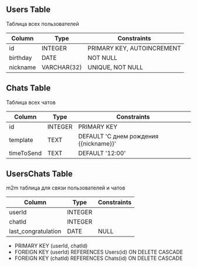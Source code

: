## Users Table

Таблица всех пользователей

| Column    | Type         | Constraints              |
|-----------|--------------|--------------------------|
| id        | INTEGER      | PRIMARY KEY, AUTOINCREMENT |
| birthday  | DATE         | NOT NULL                 |
| nickname  | VARCHAR(32)  | UNIQUE, NOT NULL          |

## Chats Table

Таблица всех чатов

| Column     | Type         | Constraints                   |
|------------|--------------|-------------------------------|
| id         | INTEGER      | PRIMARY KEY                   |
| template   | TEXT         | DEFAULT 'С днем рождения {{nickname}}' |
| timeToSend | TEXT         | DEFAULT '12:00'              |

## UsersChats Table

m2m таблица для связи пользователей и чатов

| Column            | Type         | Constraints                        |
|-------------------|--------------|------------------------------------|
| userId            | INTEGER      |                                    |
| chatId            | INTEGER      |                                    |
| last_congratulation | DATE        | NULL                               |

- PRIMARY KEY (userId, chatId)
- FOREIGN KEY (userId) REFERENCES Users(id) ON DELETE CASCADE
- FOREIGN KEY (chatId) REFERENCES Chats(id) ON DELETE CASCADE
